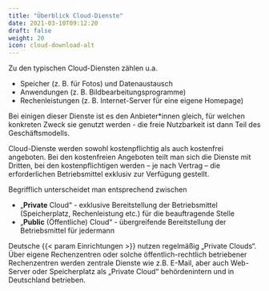 ```yaml
---
title: "Überblick Cloud-Dienste"
date: 2021-03-10T09:12:20
draft: false
weight: 20
icon: cloud-download-alt
---
```

Zu den typischen Cloud-Diensten zählen u.a.

- Speicher (z. B. für Fotos) und Datenaustausch
- Anwendungen (z. B. Bildbearbeitungsprogramme)
- Rechenleistungen (z. B. Internet-Server für eine eigene Homepage)

Bei einigen dieser Dienste ist es den Anbieter*innen gleich, für welchen konkreten Zweck sie genutzt werden - die freie Nutzbarkeit ist dann Teil des Geschäftsmodells.

Cloud-Dienste werden sowohl kostenpflichtig als auch kostenfrei angeboten. Bei den kostenfreien Angeboten teilt man sich die Dienste mit Dritten, bei den kostenpflichtigen werden – je nach Vertrag – die erforderlichen Betriebsmittel exklusiv zur Verfügung gestellt.

Begrifflich unterscheidet man entsprechend zwischen

- „**Private** Cloud“ - exklusive Bereitstellung der Betriebsmittel (Speicherplatz, Rechenleistung etc.) für die beauftragende Stelle
- „**Public** (Öffentliche) Cloud“ - übergreifende Bereitstellung der Betriebsmittel für jedermann

Deutsche {{< param Einrichtungen >}} nutzen regelmäßig „Private Clouds“. Über eigene Rechenzentren oder solche öffentlich-rechtlich betriebener Rechenzentren werden zentrale Dienste wie z.B. E-Mail, aber auch Web-Server oder Speicherplatz als „Private Cloud“ behördenintern und in Deutschland betrieben.